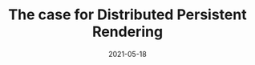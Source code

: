 ---
title: "The case for Distributed Persistent Rendering"
date: 2021-05-18
external_link: "https://cloudcannon.com/blog/the-case-for-distributed-persistent-rendering/"
---